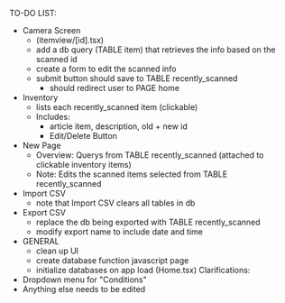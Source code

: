 TO-DO LIST:
-    Camera Screen
     -    (itemview/[id].tsx)
     -    add a db query (TABLE item) that retrieves the info based on the scanned id
     -    create a form to edit the scanned info
     -    submit button should save to TABLE recently_scanned
          -    should redirect user to PAGE home
-    Inventory
     -    lists each recently_scanned item (clickable)
     -    Includes:
          -    article item, description, old + new id
          -    Edit/Delete Button
-    New Page
     -    Overview: Querys from TABLE recently_scanned (attached to clickable inventory items)
     -    Note: Edits the scanned items selected from TABLE recently_scanned
-    Import CSV
     -    note that Import CSV clears all tables in db
-    Export CSV
     -    replace the db being exported with TABLE recently_scanned
     -    modify export name to include date and time
-    GENERAL
     -    clean up UI
     -    create database function javascript page
     -    initialize databases on app load (Home.tsx)
Clarifications:
-    Dropdown menu for "Conditions"
-    Anything else needs to be edited
